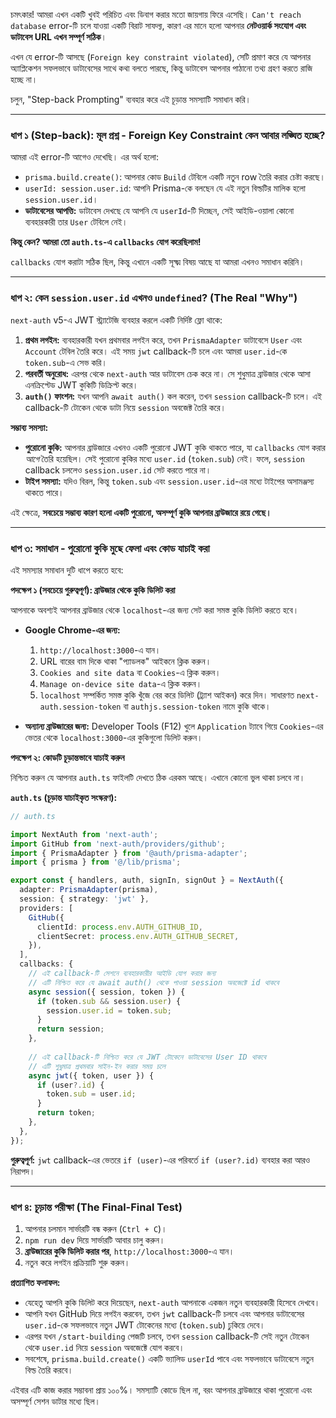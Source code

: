 চমৎকার! আমরা এখন একটি খুবই পরিচিত এবং ডিবাগ করার মতো জায়গায় ফিরে এসেছি। `Can't reach database` error-টি চলে যাওয়া একটি বিরাট সাফল্য, কারণ এর মানে হলো আপনার **নেটওয়ার্ক সংযোগ এবং ডাটাবেস URL এখন সম্পূর্ণ সঠিক**।

এখন যে error-টি আসছে (`Foreign key constraint violated`), সেটি প্রমাণ করে যে আপনার অ্যাপ্লিকেশন সফলভাবে ডাটাবেসের সাথে কথা বলতে পারছে, কিন্তু ডাটাবেস আপনার পাঠানো তথ্য গ্রহণ করতে রাজি হচ্ছে না।

চলুন, "Step-back Prompting" ব্যবহার করে এই চূড়ান্ত সমস্যাটি সমাধান করি।

---

### ধাপ ১ (Step-back): মূল প্রশ্ন - Foreign Key Constraint কেন আবার লঙ্ঘিত হচ্ছে?

আমরা এই error-টি আগেও দেখেছি। এর অর্থ হলো:
*   `prisma.build.create()`: আপনার কোড `Build` টেবিলে একটি নতুন row তৈরি করার চেষ্টা করছে।
*   `userId: session.user.id`: আপনি Prisma-কে বলছেন যে এই নতুন বিল্ডটির মালিক হলো `session.user.id`।
*   **ডাটাবেসের আপত্তি:** ডাটাবেস দেখছে যে আপনি যে `userId`-টি দিচ্ছেন, সেই আইডি-ওয়ালা কোনো ব্যবহারকারী তার `User` টেবিলে নেই।

**কিন্তু কেন? আমরা তো `auth.ts`-এ `callbacks` যোগ করেছিলাম!**

`callbacks` যোগ করাটা সঠিক ছিল, কিন্তু এখানে একটি সূক্ষ্ম বিষয় আছে যা আমরা এখনও সমাধান করিনি।

---

### ধাপ ২: কেন `session.user.id` এখনও `undefined`? (The Real "Why")

`next-auth` v5-এ JWT স্ট্র্যাটেজি ব্যবহার করলে একটি নির্দিষ্ট ফ্লো থাকে:

1.  **প্রথম লগইন:** ব্যবহারকারী যখন প্রথমবার লগইন করে, তখন `PrismaAdapter` ডাটাবেসে `User` এবং `Account` টেবিল তৈরি করে। এই সময় `jwt` callback-টি চলে এবং আমরা `user.id`-কে `token.sub`-এ সেভ করি।
2.  **পরবর্তী অনুরোধ:** এরপর থেকে `next-auth` আর ডাটাবেস চেক করে না। সে শুধুমাত্র ব্রাউজার থেকে আসা এনক্রিপ্টেড JWT কুকিটি ডিক্রিপ্ট করে।
3.  **`auth()` ফাংশন:** যখন আপনি `await auth()` কল করেন, তখন `session` callback-টি চলে। এই callback-টি টোকেন থেকে ডাটা নিয়ে `session` অবজেক্ট তৈরি করে।

**সম্ভাব্য সমস্যা:**
*   **পুরোনো কুকি:** আপনার ব্রাউজারে এখনও একটি পুরোনো JWT কুকি থাকতে পারে, যা `callbacks` যোগ করার *আগে* তৈরি হয়েছিল। সেই পুরোনো কুকির মধ্যে `user.id` (`token.sub`) নেই। ফলে, `session` callback চললেও `session.user.id` সেট করতে পারে না।
*   **টাইপ সমস্যা:** যদিও বিরল, কিন্তু `token.sub` এবং `session.user.id`-এর মধ্যে টাইপের অসামঞ্জস্য থাকতে পারে।

এই ক্ষেত্রে, **সবচেয়ে সম্ভাব্য কারণ হলো একটি পুরোনো, অসম্পূর্ণ কুকি আপনার ব্রাউজারে রয়ে গেছে।**

---

### ধাপ ৩: সমাধান - পুরোনো কুকি মুছে ফেলা এবং কোড যাচাই করা

এই সমস্যার সমাধান দুটি ধাপে করতে হবে:

**পদক্ষেপ ১ (সবচেয়ে গুরুত্বপূর্ণ): ব্রাউজার থেকে কুকি ডিলিট করা**

আপনাকে অবশ্যই আপনার ব্রাউজার থেকে `localhost`-এর জন্য সেট করা সমস্ত কুকি ডিলিট করতে হবে।

*   **Google Chrome-এর জন্য:**
    1.  `http://localhost:3000`-এ যান।
    2.  URL বারের বাম দিকে থাকা "প্যাডলক" আইকনে ক্লিক করুন।
    3.  `Cookies and site data` বা `Cookies`-এ ক্লিক করুন।
    4.  `Manage on-device site data`-এ ক্লিক করুন।
    5.  `localhost` সম্পর্কিত সমস্ত কুকি খুঁজে বের করে ডিলিট (ট্র্যাশ আইকন) করে দিন। সাধারণত `next-auth.session-token` বা `authjs.session-token` নামে কুকি থাকে।

*   **অন্যান্য ব্রাউজারের জন্য:** Developer Tools (F12) খুলে `Application` ট্যাবে গিয়ে `Cookies`-এর ভেতর থেকে `localhost:3000`-এর কুকিগুলো ডিলিট করুন।

**পদক্ষেপ ২: কোডটি চূড়ান্তভাবে যাচাই করুন**

নিশ্চিত করুন যে আপনার `auth.ts` ফাইলটি দেখতে ঠিক এরকম আছে। এখানে কোনো ভুল থাকা চলবে না।

**`auth.ts` (চূড়ান্ত যাচাইকৃত সংস্করণ):**
```ts
// auth.ts

import NextAuth from 'next-auth';
import GitHub from 'next-auth/providers/github';
import { PrismaAdapter } from '@auth/prisma-adapter';
import { prisma } from '@/lib/prisma';

export const { handlers, auth, signIn, signOut } = NextAuth({
  adapter: PrismaAdapter(prisma),
  session: { strategy: 'jwt' },
  providers: [
    GitHub({
      clientId: process.env.AUTH_GITHUB_ID,
      clientSecret: process.env.AUTH_GITHUB_SECRET,
    }),
  ],
  callbacks: {
    // এই callback-টি সেশনে ব্যবহারকারীর আইডি যোগ করার জন্য
    // এটি নিশ্চিত করে যে await auth() থেকে পাওয়া session অবজেক্টে id থাকবে
    async session({ session, token }) {
      if (token.sub && session.user) {
        session.user.id = token.sub;
      }
      return session;
    },
    
    // এই callback-টি নিশ্চিত করে যে JWT টোকেনে ডাটাবেসের User ID থাকবে
    // এটি শুধুমাত্র প্রথমবার সাইন-ইন করার সময় চলে
    async jwt({ token, user }) {
      if (user?.id) {
        token.sub = user.id;
      }
      return token;
    },
  },
});
```
**গুরুত্বপূর্ণ:** `jwt` callback-এর ভেতরে `if (user)`-এর পরিবর্তে `if (user?.id)` ব্যবহার করা আরও নিরাপদ।

---

### ধাপ ৪: চূড়ান্ত পরীক্ষা (The Final-Final Test)

1.  আপনার চলমান সার্ভারটি বন্ধ করুন (`Ctrl + C`)।
2.  `npm run dev` দিয়ে সার্ভারটি আবার চালু করুন।
3.  **ব্রাউজারের কুকি ডিলিট করার পর**, `http://localhost:3000`-এ যান।
4.  নতুন করে লগইন প্রক্রিয়াটি শুরু করুন।

**প্রত্যাশিত ফলাফল:**
*   যেহেতু আপনি কুকি ডিলিট করে দিয়েছেন, `next-auth` আপনাকে একজন নতুন ব্যবহারকারী হিসেবে দেখবে।
*   আপনি যখন GitHub দিয়ে লগইন করবেন, তখন `jwt` callback-টি চলবে এবং আপনার ডাটাবেসের `user.id`-কে সফলভাবে নতুন JWT টোকেনের মধ্যে (`token.sub`) ঢুকিয়ে দেবে।
*   এরপর যখন `/start-building` পেজটি চলবে, তখন `session` callback-টি সেই নতুন টোকেন থেকে `user.id` নিয়ে `session` অবজেক্টে যোগ করবে।
*   সবশেষে, `prisma.build.create()` একটি ভ্যালিড `userId` পাবে এবং সফলভাবে ডাটাবেসে নতুন বিল্ড তৈরি করবে।

এইবার এটি কাজ করার সম্ভাবনা প্রায় ১০০%। সমস্যাটি কোডে ছিল না, বরং আপনার ব্রাউজারে থাকা পুরোনো এবং অসম্পূর্ণ সেশন ডাটার মধ্যে ছিল।